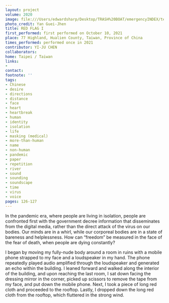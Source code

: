 ```yaml
---
layout: project
volume: 2020
image: file:///Users/edwardsharp/Desktop/TRASH%20BOAT/emergencyINDEX/ten_plus/guts/Links/1663690777353_Red_Flag_I.tif
photo_credit: Yan Guei-Jhen
title: RED FLAG I
first_performed: first performed on October 10, 2021
place: 77 Highland, Hualien County, Taiwan, Province of China
times_performed: performed once in 2021
contributor: YI-JU CHEN
collaborators:
home: Taipei / Taiwan
links:
-
contact:
footnote: ''
tags:
- Chinese
- desire
- directions
- distance
- face
- heart
- heartbreak
- human
- identity
- isolation
- life
- masking (medical)
- more-than-human
- name
- non-human
- pandemic
- paper
- repetition
- river
- sound
- sounding
- soundscape
- time
- virus
- voice
pages: 126-127
---
```


In the pandemic era, where people are living in isolation, people are confronted first with the government decree information that disseminates from the digital media, rather than the direct attack of the virus on our bodies. Our minds are in a whirl, while our corporeal bodies are in a state of bareness and helplessness. How can “freedom” be measured in the face of the fear of death, when people are dying constantly?

I began by moving my fully-nude body around a room in ruins with a mobile phone strapped to my face and a loudspeaker in my hand. The phone repeatedly played audio amplified through the loudspeaker and generated an echo within the building. I leaned forward and walked along the interior of the building, and upon reaching the last room, I sat down facing the dressing mirror in the corner, picked up scissors to remove the tape from my face, and put down the mobile phone. Next, I took a piece of long red cloth and proceeded to the rooftop. Lastly, I dropped down the long red cloth from the rooftop, which fluttered in the strong wind.